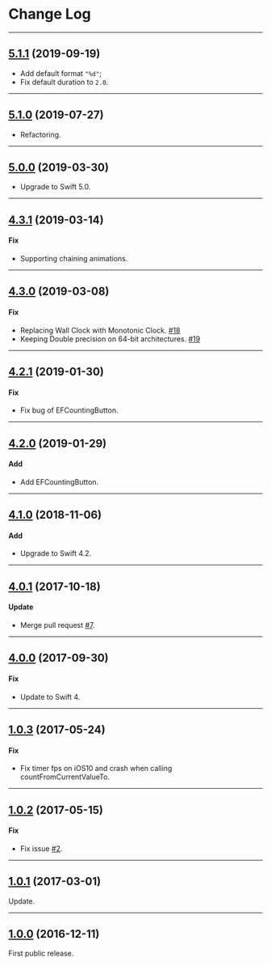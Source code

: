 # Change Log

-----

## [5.1.1](https://github.com/EFPrefix/EFCountingLabel/releases/tag/5.1.1) (2019-09-19)

- Add default format `"%d"`;
- Fix default duration to `2.0`.

---

## [5.1.0](https://github.com/EFPrefix/EFCountingLabel/releases/tag/5.1.0) (2019-07-27)

- Refactoring.

---

## [5.0.0](https://github.com/EFPrefix/EFCountingLabel/releases/tag/5.0.0) (2019-03-30)

- Upgrade to Swift 5.0.

---

## [4.3.1](https://github.com/EFPrefix/EFCountingLabel/releases/tag/4.3.1) (2019-03-14)

#### Fix

* Supporting chaining animations.

---

## [4.3.0](https://github.com/EFPrefix/EFCountingLabel/releases/tag/4.3.0) (2019-03-08)

#### Fix

* Replacing Wall Clock with Monotonic Clock. [#18](https://github.com/EFPrefix/EFCountingLabel/pull/18)
* Keeping Double precision on 64-bit architectures. [#19](https://github.com/EFPrefix/EFCountingLabel/pull/19)

---

## [4.2.1](https://github.com/EFPrefix/EFCountingLabel/releases/tag/4.2.1) (2019-01-30)

#### Fix

* Fix bug of EFCountingButton.

---

## [4.2.0](https://github.com/EFPrefix/EFCountingLabel/releases/tag/4.2.0) (2019-01-29)

#### Add

* Add EFCountingButton.

---

## [4.1.0](https://github.com/EFPrefix/EFCountingLabel/releases/tag/4.1.0) (2018-11-06)

#### Add

* Upgrade to Swift 4.2.

---

## [4.0.1](https://github.com/EFPrefix/EFCountingLabel/releases/tag/4.0.1) (2017-10-18)

#### Update

* Merge pull request [#7](https://github.com/EFPrefix/EFCountingLabel/pull/7).

---

## [4.0.0](https://github.com/EFPrefix/EFCountingLabel/releases/tag/4.0.0) (2017-09-30)

#### Fix

* Update to Swift 4.

---

## [1.0.3](https://github.com/EFPrefix/EFCountingLabel/releases/tag/1.0.3) (2017-05-24)

#### Fix

* Fix timer fps on iOS10 and crash when calling countFromCurrentValueTo.

---

## [1.0.2](https://github.com/EFPrefix/EFCountingLabel/releases/tag/1.0.2) (2017-05-15)

#### Fix

* Fix issue [#2](https://github.com/EFPrefix/EFCountingLabel/issues/2).

---

## [1.0.1](https://github.com/EFPrefix/EFCountingLabel/releases/tag/1.0.1) (2017-03-01)

Update.

---

## [1.0.0](https://github.com/EFPrefix/EFCountingLabel/releases/tag/1.0.0) (2016-12-11)

First public release.
